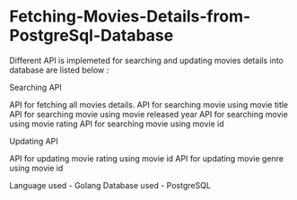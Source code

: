 # Fetching-Movies-Details-from-PostgreSql-Database

Different API is implemeted for searching and updating movies details into database are listed below :

Searching API

API for fetching all movies details.
API for searching movie using movie title
API for searching movie using movie released year
API for searching movie using movie rating
API for searching movie using movie id


Updating API

API for updating movie rating using movie id
API for updating movie genre using movie id

Language used - Golang
Database used - PostgreSQL
